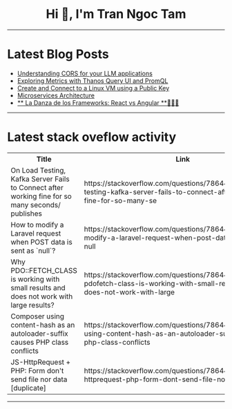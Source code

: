 <h1 align="center">Hi 👋, I'm Tran Ngoc Tam</h1>

---

# Latest Blog Posts 
<!-- BLOG-POST-LIST:START -->
- [Understanding CORS for your LLM applications](https://dev.to/gaw/understanding-cors-for-your-llm-applications-i7h)
- [Exploring Metrics with Thanos Query UI and PromQL](https://dev.to/agagag/exploring-metrics-with-thanos-query-ui-and-promql-3he9)
- [Create and Connect to a Linux VM using a Public Key](https://dev.to/tracyee_/create-and-connect-to-a-linux-vm-using-a-public-key-4jfe)
- [Microservices Architecture](https://dev.to/musabaku/microservices-architecture-3dn0)
- [** La Danza de los Frameworks: React vs Angular **🐉🔥👑](https://dev.to/orlidev/-la-danza-de-los-frameworks-react-vs-angular--4o85)
<!-- BLOG-POST-LIST:END -->

---

# Latest stack oveflow activity
<table>
  <tr><th>Title</th><th>Link</th></tr>
  <!-- STACKOVERFLOW:START --><tr><td>On Load Testing, Kafka Server Fails to Connect after working fine for so many seconds/ publishes</td><td>https://stackoverflow.com/questions/78644207/on-load-testing-kafka-server-fails-to-connect-after-working-fine-for-so-many-se</td></tr><tr><td>How to modify a Laravel request when POST data is sent as `null`?</td><td>https://stackoverflow.com/questions/78644168/how-to-modify-a-laravel-request-when-post-data-is-sent-as-null</td></tr><tr><td>Why PDO::FETCH_CLASS is working with small results and does not work with large results?</td><td>https://stackoverflow.com/questions/78644072/why-pdofetch-class-is-working-with-small-results-and-does-not-work-with-large</td></tr><tr><td>Composer using content-hash as an autoloader-suffix causes PHP class conflicts</td><td>https://stackoverflow.com/questions/78644041/composer-using-content-hash-as-an-autoloader-suffix-causes-php-class-conflicts</td></tr><tr><td>JS-HttpRequest + PHP: Form don&#39;t send file nor data [duplicate]</td><td>https://stackoverflow.com/questions/78644024/js-httprequest-php-form-dont-send-file-nor-data</td></tr><!-- STACKOVERFLOW:END -->
</table>

---


